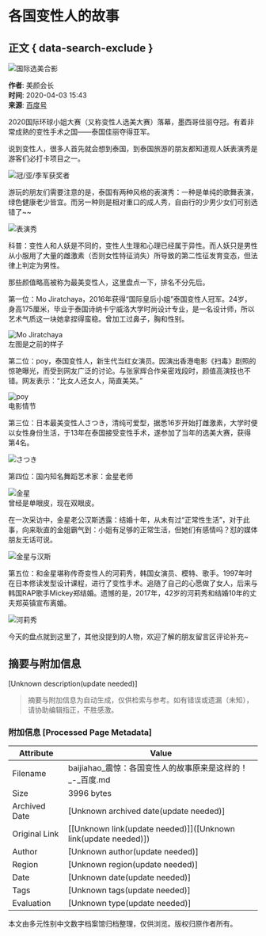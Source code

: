 # 各国变性人的故事

## 正文 { data-search-exclude }


![国际选美合影](https://pics0.baidu.com/feed/c75c10385343fbf2476dd6f705d9be8667388fcb.png@f_auto?token=5487c402a716e396c8bed14884f12750)

**作者**: 美颜会长  
**时间**: 2020-04-03 15:43  
**来源**: [百度号](https://baijiahao.baidu.com/s?id=1662839213469417090&wfr=spider&for=pc)

2020国际环球小姐大赛（又称变性人选美大赛）落幕，墨西哥佳丽夺冠。有着非常成熟的变性手术之国——泰国佳丽夺得亚军。

说到变性人，很多人首先就会想到泰国，到泰国旅游的朋友都知道观人妖表演秀是游客们必打卡项目之一。

![冠/亚/季军获奖者](https://pics2.baidu.com/feed/42a98226cffc1e17231a9756fc378205728de95a.png@f_auto?token=9e3e4ecb070f3936ba126af2da63187d)

游玩的朋友们需要注意的是，泰国有两种风格的表演秀：一种是单纯的歌舞表演，绿色健康老少皆宜。而另一种则是相对重口的成人秀，自由行的少男少女们可别选错了~~  

![表演秀](https://pics1.baidu.com/feed/5882b2b7d0a20cf41bccd6ebc0ae3f30adaf99d7.jpeg@f_auto?token=9968696b3ec96382eaec58f40f92d973)  

科普：变性人和人妖是不同的，变性人生理和心理已经属于异性。而人妖只是男性从小服用了大量的雌激素（否则女性特征消失）所导致的第二性征发育变态，但法律上判定为男性。

那些颜值略高被称为最美变性人，这里盘点一下，排名不分先后。

第一位：Mo Jiratchaya，2016年获得“国际皇后小姐”泰国变性人冠军。24岁，身高175厘米，毕业于泰国诗纳卡宁威洛大学时尚设计专业，是一名设计师，所以艺术气质这一块她拿捏得蛮稳。曾加工过鼻子，胸和性别。

![Mo Jiratchaya](https://pics3.baidu.com/feed/29381f30e924b8991eec70acdba16993087bf684.png@f_auto?token=2e30bfb65202a364b4517005265fc53c)  
左图是之前的样子

第二位：poy，泰国变性人，新生代当红女演员。因演出香港电影《扫毒》剧照的惊艳曝光，而受到网友广泛的讨论。与张家辉合作亲密戏段时，颜值高演技也不错。网友表示：“比女人还女人，简直美哭。”

![poy](https://pics3.baidu.com/feed/e850352ac65c1038a053bff604b6e715b07e8907.jpeg@f_auto?token=3af660084412a434e3cb2b916c1ec8f4)  
电影情节

第三位：日本最美变性人さつき，清纯可爱型，据悉16岁开始打雌激素，大学时便以女性身份生活，于13年在泰国接受变性手术，遂参加了当年的选美大赛，获得第4名。

![さつき](https://pics0.baidu.com/feed/9213b07eca806538025ca3fe237ad542af3482d2.jpeg@f_auto?token=24dee77a4e8c734d1eb8a11446bc50ab)

第四位：国内知名舞蹈艺术家：金星老师

![金星](https://pics1.baidu.com/feed/42166d224f4a20a4f77369bd25f5ec24730ed08d.jpeg@f_auto?token=50f3773e1b79be6c591405c5cbe0a22f)  
曾经是单眼皮，现在双眼皮。

在一次采访中，金星老公汉斯透露：结婚十年，从未有过“正常性生活”，对于此事，向来耿直的金姐霸气到：小姐有足够的正常生活，但她们有感情吗？怼的媒体朋友无话可说。

![金星与汉斯](https://pics3.baidu.com/feed/f703738da977391280ef1cff4dbef21e347ae295.jpeg@f_auto?token=75b023a68433eefb81e95bcb54e9b1a4)

第五位：和金星堪称传奇变性人的河莉秀，韩国女演员、模特、歌手。1997年时在日本修读发型设计课程，进行了变性手术。追随了自己的心愿做了女人，后来与韩国RAP歌手Mickey郑结婚。遗憾的是，2017年，42岁的河莉秀和结婚10年的丈夫郑英镇宣布离婚。

![河莉秀](https://pics6.baidu.com/feed/78310a55b319ebc4b1cb8e183781bbfa1f171629.jpeg@f_auto?token=e683dfa9a98991b6f6473056ffb37650)

今天的盘点就到这里了，其他没提到的人物，欢迎了解的朋友留言区评论补充~
<!-- tcd_original_link https://baijiahao.baidu.com/s?id=1662839213469417090&wfr=spider&for=pc -->


## 摘要与附加信息

<!-- tcd_abstract -->
[Unknown description(update needed)]
<!-- tcd_abstract_end -->

> 摘要与附加信息为自动生成，仅供检索与参考。如有错误或遗漏（未知），请协助编辑指正，不胜感激。

### 附加信息 [Processed Page Metadata]

| Attribute       | Value                                  |
|-----------------|----------------------------------------|
| Filename        | baijiahao_震惊：各国变性人的故事原来是这样的！_-_百度.md                             |
| Size            | 3996 bytes                           |
| Archived Date   | [Unknown archived date(update needed)]                             |
| Original Link   | [[Unknown link(update needed)]]([Unknown link(update needed)])                       |
| Author          | [Unknown author(update needed)]                               |
| Region          | [Unknown region(update needed)]                               |
| Date            | [Unknown date(update needed)]                                 |
| Tags            | [Unknown tags(update needed)]                                 |
| Evaluation            | [Unknown type(update needed)]                                 |
<!-- tcd_table_end -->

本文由多元性别中文数字档案馆归档整理，仅供浏览。版权归原作者所有。
